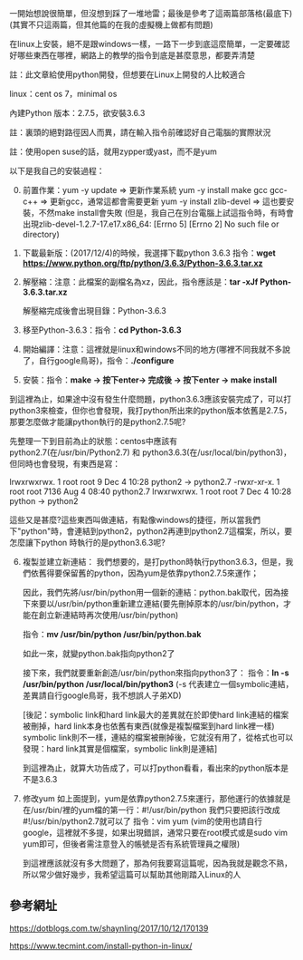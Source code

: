 一開始想說很簡單，但沒想到踩了一堆地雷；最後是參考了這兩篇部落格(最底下)(其實不只這兩篇，但其他篇的在我的虛擬機上做都有問題)

在linux上安裝，絕不是跟windows一樣，一路下一步到底這麼簡單，一定要確認好哪些東西在哪裡，網路上的教學的指令到底是甚麼意思，都要弄清楚

註：此文章給使用python開發，但想要在Linux上開發的人比較適合

linux：cent os 7，minimal os

內建Python 版本：2.7.5，欲安裝3.6.3

註：裏頭的絕對路徑因人而異，請在輸入指令前確認好自己電腦的實際狀況

註：使用open suse的話，就用zypper或yast，而不是yum



以下是我自己的安裝過程：

0. 前置作業：yum -y update => 更新作業系統
            yum -y install make gcc gcc-c++ => 更新gcc，通常這都會需要更新
            yum -y install zlib-devel => 這也要安裝，不然make install會失敗
            (但是，我自己在別台電腦上試這指令時，有時會出現zlib-devel-1.2.7-17.e17.x86_64: [Errno 5] [Errno 2] No such file or directory)

1. 下載最新版：(2017/12/4)的時候，我選擇下載python 3.6.3
   指令：**wget https://www.python.org/ftp/python/3.6.3/Python-3.6.3.tar.xz**
   
2. 解壓縮：注意：此檔案的副檔名為xz，因此，指令應該是：**tar -xJf Python-3.6.3.tar.xz**
   
   解壓縮完成後會出現目錄：Python-3.6.3
   
3. 移至Python-3.6.3：指令：**cd Python-3.6.3**

4. 開始編譯：注意：這裡就是linux和windows不同的地方(哪裡不同我就不多說了，自行google鳥哥)，指令：**./configure**

5. 安裝：指令：**make -> 按下enter-> 完成後 -> 按下enter -> make install**

到這裡為止，如果途中沒有發生什麼問題，python3.6.3應該安裝完成了，可以打python3來檢查，但你也會發現，我打python所出來的python版本依舊是2.7.5，
那要怎麼做才能讓python執行的是python2.7.5呢?

先整理一下到目前為止的狀態：centos中應該有python2.7(在/usr/bin/Python2.7) 和 python3.6.3(在/usr/local/bin/python3)，但同時也會發現，有東西是寫：

lrwxrwxrwx.  1 root root         9 Dec  4 10:28 python2 -> python2.7
-rwxr-xr-x.  1 root root      7136 Aug  4 08:40 python2.7
lrwxrwxrwx.  1 root root         7 Dec  4 10:28 python -> python2

這些又是甚麼?這些東西叫做連結，有點像windows的捷徑，所以當我們下"python"時，會連結到python2，python2再連到python2.7這檔案，所以，要怎麼讓下python
時執行的是python3.6.3呢?

6. 複製並建立新連結：
   我們想要的，是打python時執行python3.6.3，但是，我們依舊得要保留舊的python，因為yum是依靠python2.7.5來運作；
   
   因此，我們先將/usr/bin/python用一個新的連結：python.bak取代，因為接下來要以/usr/bin/python重新建立連結(要先刪掉原本的/usr/bin/python，才能在創立新連結時再次使用/usr/bin/python)
   
   指令：**mv /usr/bin/python /usr/bin/python.bak**
   
   如此一來，就變python.bak指向python2了
   
   接下來，我們就要重新創造/usr/bin/python來指向python3了：
   指令：**ln -s /usr/bin/python /usr/local/bin/python3** (-s 代表建立一個symbolic連結，差異請自行google鳥哥，我不想誤人子弟XD)
   
   [後記：symbolic link和hard link最大的差異就在於即使hard link連結的檔案被刪掉，hard link本身也依舊有東西(就像是複製檔案到hard link裡一樣)
   symbolic link則不一樣，連結的檔案被刪掉後，它就沒有用了，從格式也可以發現：hard link其實是個檔案，symbolic link則是連結]
   
   到這裡為止，就算大功告成了，可以打python看看，看出來的python版本是不是3.6.3

7. 修改yum
   如上面提到，yum是依靠python2.7.5來運行，那他運行的依據就是在/usr/bin/裡的yum檔的第一行：#!/usr/bin/python
   我們只要把該行改成 #!/usr/bin/python2.7就可以了
   指令：vim yum (vim的使用也請自行google，這裡就不多提，如果出現錯誤，通常只要在root模式或是sudo vim yum即可，但後者需注意登入的帳號是否有系統管理員之權限)
   
   到這裡應該就沒有多大問題了，那為何我要寫這篇呢，因為我就是觀念不熟，所以常少做好幾步，我希望這篇可以幫助其他剛踏入Linux的人
   
參考網址
-------------
https://dotblogs.com.tw/shaynling/2017/10/12/170139

https://www.tecmint.com/install-python-in-linux/
